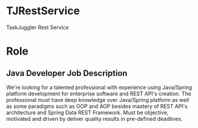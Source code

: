 # TJRestService
TaskJuggler Rest Service

# Role
## Java Developer Job Description
We're looking for a talented professional with experience using Java/Spring platform development for enterprise software and REST API's creation.
The professional must have deep knowledge over Java/Spring platform as well as some paradigms such as OOP and AOP besides mastery of REST API's architecture and Spring Data REST Framework.
Must be objective, motivated and driven by deliver quality results in pre-defined deadlines.
